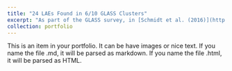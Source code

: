 ```yaml
---
title: "24 LAEs Found in 6/10 GLASS Clusters"
excerpt: "As part of the GLASS survey, in [Schmidt et al. (2016)](http://adsabs.harvard.edu/abs/2015arXiv151104205S) we presented the first sample of Lyα emitters detected in the slitless NIR spectrsocopy collected by the GLASS observations. <br/><center><img src='/images/S16_GLASSLAEs.png'></center>"
collection: portfolio
---
```


This is an item in your portfolio. It can be have images or nice text. If you name the file .md, it will be parsed as markdown. If you name the file .html, it will be parsed as HTML. 